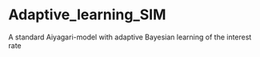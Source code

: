 # Adaptive_learning_SIM
A standard Aiyagari-model with adaptive Bayesian learning of the interest rate
